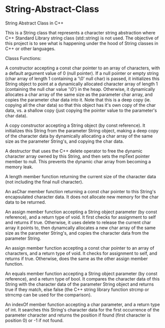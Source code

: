 # String-Abstract-Class
String Abstract Class in C++

This is a String class that represents a character string abstraction where C++ Standard Library string class (std::string) is not used.
The objective of this project is to see what is happening under the hood of String classes in C++ or other languages.

Classs Functions:

A constructor accepting a const char pointer to an array of characters, with a default argument value of 0 (null pointer). If a null pointer or empty string (char array of length 1 containing a '\0' null char) is passed, it initializes this String object to point at a dynamically allocated character array of length 1 (containing the null char value '\0') in the heap. Otherwise, it dynamically allocates a char array of the same size as the parameter char array, and copies the parameter char data into it. Note that this is a deep copy (ie. copying all the char data) so that this object has it's own copy of the char data, vs. a shallow copy (just copying the pointer value to the parameter's char data).

A copy constructor accepting a String object (by const reference). It initializes this String from the parameter String object, making a deep copy of the character data by dynamically allocating a char array of the same size as the parameter String's, and copying the char data.

A destructor that uses the C++ delete operator to free the dynamic character array owned by this String, and then sets the mpText pointer member to null. This prevents the dynamic char array from becoming a memory leak.

A length member function returning the current size of the character data (not including the final null character).

An asChar member function returning a const char pointer to this String's encapsulated character data. It does not allocate new memory for the char data to be returned.

An assign member function accepting a String object parameter (by const reference), and a return type of void. It first checks for assignment to self and returns if true. Otherwise, it uses delete to release the current char array it points to, then dynamcally allocates a new char array of the same size as the parameter String's, and copies the character data from the parameter String.

An assign member function accepting a const char pointer to an array of characters, and a return type of void. It checks for assignment to self, and returns if true. Otherwise, does the same as the other assign member function.

An equals member function accepting a String object parameter (by const reference), and a return type of bool. It compares the character data of this String with the character data of the parameter String object and returns true if they match, else false (the C++ string library function strcmp or strncmp can be used for the comparison).

An indexOf member function accepting a char parameter, and a return type of int. It searches this String's character data for the first occurrence of the parameter character and returns the position if found (first character is position 0) or -1 if not found.
